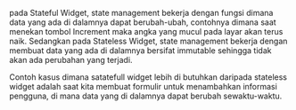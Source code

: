 pada Stateful Widget, state management bekerja dengan fungsi dimana data yang ada di dalamnya dapat berubah-ubah, contohnya dimana saat menekan tombol Increment maka angka yang mucul pada layar akan terus naik. Sedangkan pada Stateless Widget, state management bekerja dengan membuat data yang ada di dalamnya bersifat immutable sehingga tidak akan ada perubahan yang terjadi.


Contoh kasus dimana satatefull widget lebih di butuhkan daripada stateless widget adalah saat kita membuat formulir untuk menambahkan informasi pengguna, di mana data yang di dalamnya dapat berubah sewaktu-waktu.

